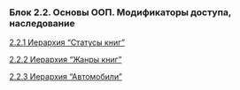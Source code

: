 ### Блок 2.2. Основы ООП. Модификаторы доступа, наследование

[2.2.1	Иерархия “Статусы книг”](./2.2.1)	

[2.2.2	Иерархия “Жанры книг”](./2.2.2)	

[2.2.3	Иерархия “Автомобили”](./2.2.3)
